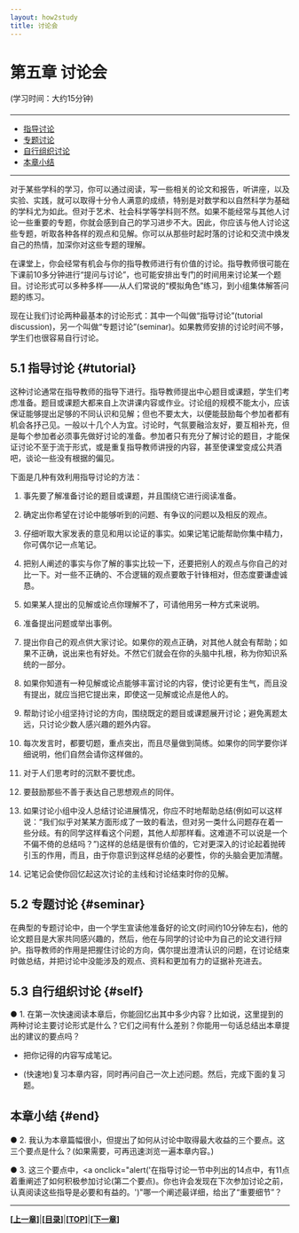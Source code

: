 ```yaml
---
layout: how2study
title: 讨论会
---
```


# 第五章 讨论会

(学习时间：大约15分钟)

<h4 id="top"></h4>

***

*   [指导讨论](#tutorial)
*   [专题讨论](#seminar)
*   [自行组织讨论](#self)
*   [本章小结](#end)

***

对于某些学科的学习，你可以通过阅读，写一些相关的论文和报告，听讲座，以及实验、实践，就可以取得十分令人满意的成绩，特别是对数学和以自然科学为基础的学科尤为如此。但对于艺术、社会科学等学科则不然。如果不能经常与其他人讨论一些重要的专题，你就会感到自己的学习进步不大。因此，你应该与他人讨论这些专题，听取各种各样的观点和见解。你可以从那些时起时落的讨论和交流中焕发自己的热情，加深你对这些专题的理解。

在课堂上，你会经常有机会与你的指导教师进行有价值的讨论。指导教师很可能在下课前10多分钟进行“提问与讨论”，也可能安排出专门的时间用来讨论某一个题目。讨论形式可以多种多样——从人们常说的“模拟角色”练习，到小组集体解答问题的练习。

现在让我们讨论两种最基本的讨论形式：其中一个叫做“指导讨论”(tutorial discussion)，另一个叫做“专题讨论”(seminar)。如果教师安排的讨论时间不够，学生们也很容易自行讨论。

## 5.1 指导讨论 {#tutorial}

这种讨论通常在指导教师的指导下进行。指导教师提出中心题目或课题，学生们考虑准备。题目或课题大都来自上次讲课内容或作业。讨论组的规模不能太小，应该保证能够提出足够的不同认识和见解；但也不要太大，以便能鼓励每个参加者都有机会各抒己见。一般以十几个人为宜。讨论时，气氛要融洽友好，要互相补充，但是每个参加者必须事先做好讨论的准备。参加者只有充分了解讨论的题目，才能保证讨论不至于流于形式，或是重复指导教师讲授的内容，甚至使课堂变成公共酒吧，谈论一些没有根据的偏见。

下面是几种有效利用指导讨论的方法：

1. 事先要了解准备讨论的题目或课题，并且围绕它进行阅读准备。

2. 确定出你希望在讨论中能够听到的问题、有争议的问题以及相反的观点。

3. 仔细听取大家发表的意见和用以论证的事实。如果记笔记能帮助你集中精力，你可偶尔记一点笔记。

4. 把别人阐述的事实与你了解的事实比较一下，还要把别人的观点与你自己的对比一下。对一些不正确的、不合逻辑的观点要敢于针锋相对，但态度要谦虚诚恳。

5. 如果某人提出的见解或论点你理解不了，可请他用另一种方式来说明。

6. 准备提出问题或举出事例。

7. 提出你自己的观点供大家讨论。如果你的观点正确，对其他人就会有帮助；如果不正确，说出来也有好处。不然它们就会在你的头脑中扎根，称为你知识系统的一部分。

8. 如果你知道有一种见解或论点能够丰富讨论的内容，使讨论更有生气，而且没有提出，就应当把它提出来，即使这一见解或论点是他人的。

9. 帮助讨论小组坚持讨论的方向，围绕既定的题目或课题展开讨论；避免离题太远，只讨论少数人感兴趣的题外内容。

10. 每次发言时，都要切题，重点突出，而且尽量做到简练。如果你的同学要你详细说明，他们自然会请你这样做的。

11. 对于人们思考时的沉默不要忧虑。

12. 要鼓励那些不善于表达自己思想观点的同伴。

13. 如果讨论小组中没人总结讨论进展情况，你应不时地帮助总结(例如可以这样说：“我们似乎对某某方面形成了一致的看法，但对另一类什么问题存在着一些分歧。有的同学这样看这个问题，其他人却那样看。这难道不可以说是一个不偏不倚的总结吗？”)这样的总结是很有价值的，它对更深入的讨论起着抛砖引玉的作用，而且，由于你意识到这样总结的必要性，你的头脑会更加清醒。

14. 记笔记会使你回忆起这次讨论的主线和讨论结束时你的见解。

## 5.2 专题讨论 {#seminar}

在典型的专题讨论中，由一个学生宣读他准备好的论文(时间约10分钟左右)，他的论文题目是大家共同感兴趣的，然后，他在与同学的讨论中为自己的论文进行辩护。指导教师的作用是把握住讨论的方向，偶尔提出澄清认识的问题，在讨论结束时做总结，并把讨论中没能涉及的观点、资料和更加有力的证据补充进去。

## 5.3 自行组织讨论 {#self}

● 1. 在第一次快速阅读本章后，你能回忆出其中多少内容？比如说，这里提到的两种讨论主要讨论形式是什么？它们之间有什么差别？你能用一句话总结出本章提出的建议的要点吗？

- 把你记得的内容写成笔记。

- (快速地)复习本章内容，同时再问自己一次上述问题。然后，完成下面的复习题。

## 本章小结 {#end}

<h4 id="asw1"></h4>
● 2. 我认为本章篇幅很小，但提出了如何从讨论中取得最大收益的三个要点。<a onclick="alert('1.准备；2.积极参与；3.讨论后做笔记。')">这三个要点是什么？</a>(如果需要，可再迅速浏览一遍本章内容。)

● 3. 这三个要点中，<a onclick="alert('在指导讨论一节中列出的14点中，有11点着重阐述了如何积极参加讨论(第二个要点)。你也许会发现在下次参加讨论之前，认真阅读这些指导是必要和有益的。')"哪一个阐述最详细，给出了“重要细节”？</a>

***

**[[上一章][pre]]**\|**[[目录][content]]**\|**[[TOP](#top)]**\|**[[下一章][next]]**

[pre]: how2study_4.html '第四章 提高阅读能力'

[content]: how2study.html '目录'

[next]: how2study_6.html '第六章 记笔记'

